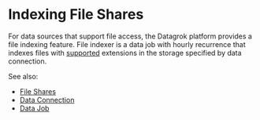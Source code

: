 <!-- TITLE: Indexing File Shares -->
<!-- SUBTITLE: -->

# Indexing File Shares

For data sources that support file access, the Datagrok platform provides a file indexing feature. 
File indexer is a data job with hourly recurrence that indexes files with
[supported](importing-data.md#supported-file-types) extensions in the storage specified by data connection.

See also:
* [File Shares](file-shares.md)
* [Data Connection](data-connection.md)
* [Data Job](data-job.md)
